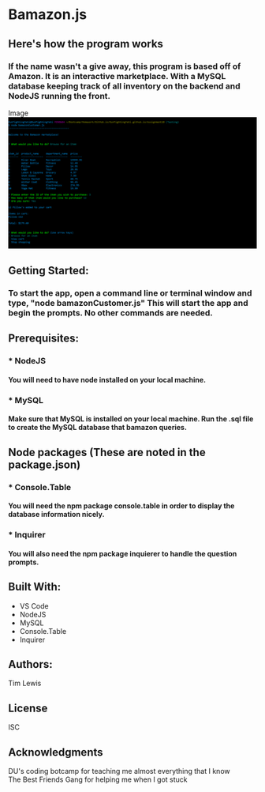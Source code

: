 # Bamazon.js

## Here's how the program works
### If the name wasn't a give away, this program is based off of Amazon.  It is an interactive marketplace.  With a MySQL database keeping track of all inventory on the backend and NodeJS running the front.  

Image
![alt text](./images/bamazon.png "bamazonCustomer.js")

## Getting Started: 
### To start the app, open a command line or terminal window and type, "node bamazonCustomer.js"  This will start the app and begin the prompts.  No other commands are needed.

## Prerequisites: 
### * NodeJS
#### You will need to have node installed on your local machine.

### * MySQL
#### Make sure that MySQL is installed on your local machine.  Run the .sql file to create the MySQL database that bamazon queries. 


## Node packages (These are noted in the package.json)
### * Console.Table
#### You will need the npm package console.table in order to display the database information nicely.

### * Inquirer
#### You will also need the npm package inquierer to handle the question prompts.

## Built With: 
* VS Code
* NodeJS
* MySQL
* Console.Table
* Inquirer

## Authors: 
Tim Lewis

## License
ISC

## Acknowledgments
DU's coding botcamp for teaching me almost everything that I know<br>
The Best Friends Gang for helping me when I got stuck
